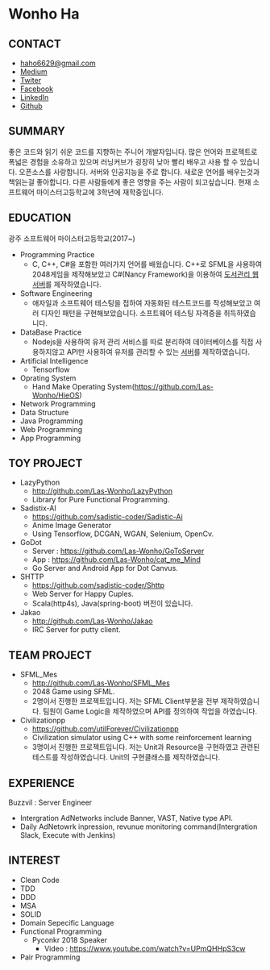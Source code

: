 # Wonho Ha

## CONTACT

- haho6629@gmail.com
- [Medium](https://medium.com/@haho6629)
- [Twiter](https://twitter.com/LasWonho)
- [Facebook](https://www.facebook.com/wonho.ha.1466)
- [LinkedIn](https://www.linkedin.com/in/wonho-h-a8a70913b/)
- [Github](https://github.com/Las-Wonho)

## SUMMARY

좋은 코드와 읽기 쉬운 코드를 지향하는 주니어 개발자입니다. 많은 언어와 프로젝트로 폭넓은 경험을 소유하고 있으며 러닝커브가 굉장히 낮아 빨리 배우고 사용 할 수 있습니다. 오픈소스를 사랑합니다. 서버와 인공지능을 주로 합니다. 새로운 언어를 배우는것과 책읽는걸 좋아합니다. 다른 사람들에게 좋은 영향을 주는 사람이 되고싶습니다.  현재 소프트웨어 마이스터고등학교에 3학년에 재학중입니다.

## EDUCATION

광주 소프트웨어 마이스터고등학교(2017~)

- Programming Practice
  - C, C++, C#을 포함한 여러가지 언어를 배웠습니다. C++로 SFML을 사용하여 2048게임을 제작해보았고 C#(Nancy Framework)을 이용하여 [도서관리 웹 서버](https://github.com/Las-Wonho/ANancy)를 제작하였습니다.
- Software Engineering
  - 애자일과 소프트웨어 테스팅을 접하여 자동화된 테스트코드를 작성해보았고 여러 디자인 패턴을 구현해보았습니다. 소프트웨어 테스팅 자격증을 취득하였습니다.
- DataBase Practice
  - Nodejs을 사용하여 유저 관리 서비스를 따로 분리하여 데이터베이스를 직접 사용하지않고 API만 사용하여 유저를 관리할 수 있는 [서버](https://github.com/Las-Wonho/LILA)를 제작하였습니다.
- Artificial Intelligence
  - Tensorflow
- Oprating System
  - Hand Make Operating System(https://github.com/Las-Wonho/HieOS)
- Network Programming
- Data Structure
- Java Programming
- Web Programming
- App Programming

## TOY PROJECT

- LazyPython
  - http://github.com/Las-Wonho/LazyPython
  - Library for Pure Functional Programming.
- Sadistix-AI
  - https://github.com/sadistic-coder/Sadistic-Ai
  - Anime Image Generator
  - Using Tensorflow, DCGAN, WGAN, Selenium, OpenCv.
- GoDot
  - Server : https://github.com/Las-Wonho/GoToServer
  - App : https://github.com/Las-Wonho/cat_me_Mind
  - Go Server and Android App for Dot Canvus.
- SHTTP
  - https://github.com/sadistic-coder/Shttp
  - Web Server for Happy Cuples.
  - Scala(http4s), Java(spring-boot) 버전이 있습니다.
- Jakao
  - http://github.com/Las-Wonho/Jakao
  - IRC Server for putty client.

## TEAM PROJECT

- SFML_Mes
  - http://github.com/Las-Wonho/SFML_Mes
  - 2048 Game using SFML.
  - 2명이서 진행한 프로젝트입니다. 저는 SFML Client부분을 전부 제작하였습니다. 팀원이 Game Logic을 제작하였으며 API를 정의하여 작업을 하였습니다.
- Civilizationpp
  - https://github.com/utilForever/Civilizationpp
  - Civilization simulator using C++ with some reinforcement learning
  - 3명이서 진행한 프로젝트입니다. 저는 Unit과 Resource을 구현하였고 관련된 테스트를 작성하였습니다. Unit의 구현클래스를 제작하였습니다.

## EXPERIENCE

Buzzvil : Server Engineer

- Intergration AdNetworks include Banner, VAST, Native type API.
- Daily AdNetowrk inpression, revunue monitoring command(Intergration Slack, Execute with Jenkins)

## INTEREST

- Clean Code
- TDD
- DDD
- MSA
- SOLID
- Domain Sepecific Language
- Functional Programming
  - Pyconkr 2018 Speaker
    - Video : https://www.youtube.com/watch?v=UPmQHHpS3cw
- Pair Programming
